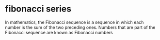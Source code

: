 # fibonacci series
 In mathematics, the Fibonacci sequence is a sequence in which each number is the sum of the two preceding ones. Numbers that are part of the Fibonacci sequence are known as Fibonacci numbers
